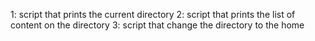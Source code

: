 1: script that prints the current directory
2: script that prints the list of content on the directory
3: script that change the directory to the home
